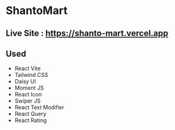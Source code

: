 # ShantoMart

## Live Site : https://shanto-mart.vercel.app


## Used
* React Vite
* Tailwind CSS
* Daisy UI
* Moment JS
* React Icon
* Swiper JS
* React Text Modifier
* React Query
* React Rating